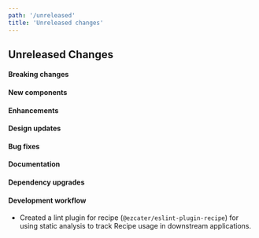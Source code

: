 ```yaml
---
path: '/unreleased'
title: 'Unreleased changes'
---
```


## Unreleased Changes

#### Breaking changes

#### New components

#### Enhancements

#### Design updates

#### Bug fixes

#### Documentation

#### Dependency upgrades

#### Development workflow

- Created a lint plugin for recipe (`@ezcater/eslint-plugin-recipe`) for using static analysis to track Recipe usage in downstream applications.
